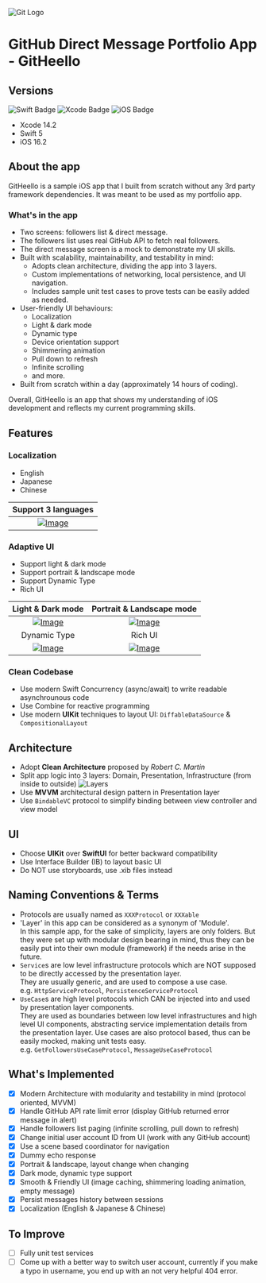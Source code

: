 ![Git Logo](/resources/github_desktop.png)
# GitHub Direct Message Portfolio App - GitHeello

## Versions
![Swift Badge](https://img.shields.io/badge/Swift-5-orange?style=for-the-badge&logo=swift)
![Xcode Badge](https://img.shields.io/badge/Xcode-14.2-blue?style=for-the-badge&logo=xcode)
![iOS Badge](https://img.shields.io/badge/iOS-16.2-brightgreen?style=for-the-badge&logo=apple)
- Xcode 14.2
- Swift 5
- iOS 16.2

## About the app

GitHeello is a sample iOS app that I built from scratch without any 3rd party framework dependencies. It was meant to be used as my portfolio app.

### What's in the app

- Two screens: followers list & direct message.
- The followers list uses real GitHub API to fetch real followers.
- The direct message screen is a mock to demonstrate my UI skills.
- Built with scalability, maintainability, and testability in mind:
  - Adopts clean architecture, dividing the app into 3 layers.
  - Custom implementations of networking, local persistence, and UI navigation.
  - Includes sample unit test cases to prove tests can be easily added as needed.
- User-friendly UI behaviours:
  - Localization
  - Light & dark mode
  - Dynamic type
  - Device orientation support
  - Shimmering animation
  - Pull down to refresh
  - Infinite scrolling
  - and more.
- Built from scratch within a day (approximately 14 hours of coding).

Overall, GitHeello is an app that shows my understanding of iOS development and reflects my current programming skills.

## Features

### Localization
- English
- Japanese
- Chinese

| Support 3 languages |
|:---:|
| [![Image](resources/support_3_languages.png)](resources/support_3_languages.png) | 

### Adaptive UI
- Support light & dark mode
- Support portrait & landscape mode
- Support Dynamic Type
- Rich UI

| Light & Dark mode | Portrait & Landscape mode |
|:---:|:---:|
| [![Image](/resources/light_dark_mode.png)](/resources/light_dark_mode.png) |  [![Image](/resources/rotation.gif)](/resources/rotation.gif) |
| Dynamic Type | Rich UI |
| [![Image](/resources/dynamic_type.png)](/resources/dynamic_type.png) |  [![Image](/resources/shimmering.gif)](/resources/shimmering.gif) |

### Clean Codebase
- Use modern Swift Concurrency (async/await) to write readable asynchrounous code
- Use Combine for reactive programming
- Use modern **UIKit** techniques to layout UI: `DiffableDataSource` & `CompositionalLayout`

## Architecture
- Adopt **Clean Architecture** proposed by *Robert C. Martin*
- Split app logic into 3 layers: Domain, Presentation, Infrastructure (from inside to outside)
![Layers](/resources/clean_architecture.jpeg)
- Use **MVVM** architectural design pattern in Presentation layer
- Use `BindableVC` protocol to simplify binding between view controller and view model

## UI
- Choose **UIKit** over **SwiftUI** for better backward compatibility
- Use Interface Builder (IB) to layout basic UI
- Do NOT use storyboards, use .xib files instead

## Naming Conventions & Terms
- Protocols are usually named as `XXXProtocol` or `XXXable`
- 'Layer' in this app can be considered as a synonym of 'Module'.  
In this sample app, for the sake of simplicity, layers are only folders. But they were set up with modular design bearing in mind, thus they can be easily put into their own module (framework) if the needs arise in the future.
- `Service`s are low level infrastructure protocols which are NOT supposed to be directly accessed by the presentation layer.  
They are usually generic, and are used to compose a use case.  
e.g. `HttpServiceProtocol`, `PersistenceServiceProtocol`
- `UseCase`s are high level protocols which CAN be injected into and used by presentation layer components.  
They are used as boundaries between low level infrastructures and high level UI components, abstracting service implementation details from the presentation layer.
Use cases are also protocol based, thus can be easily mocked, making unit tests easy.  
e.g. `GetFollowersUseCaseProtocol`, `MessageUseCaseProtocol`

## What's Implemented
- [x] Modern Architecture with modularity and testability in mind (protocol oriented, MVVM)
- [x] Handle GitHub API rate limit error (display GitHub returned error message in alert)
- [x] Handle followers list paging (infinite scrolling, pull down to refresh)
- [x] Change initial user account ID from UI (work with any GitHub account)
- [x] Use a scene based coordinator for navigation
- [x] Dummy echo response
- [x] Portrait & landscape, layout change when changing
- [x] Dark mode, dynamic type support
- [x] Smooth & Friendly UI (image caching, shimmering loading animation, empty message)
- [x] Persist messages history between sessions
- [x] Localization (English & Japanese & Chinese)

## To Improve
- [ ] Fully unit test services
- [ ] Come up with a better way to switch user account, currently if you make a typo in username, you end up with an not very helpful 404 error.
